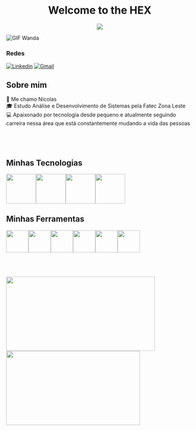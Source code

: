 <!--Cabeçalho e imagem -->
<center><h1><b> Welcome to the HEX </b></h1><img src = https://i.pinimg.com/originals/33/49/55/3349558128989942db61dbb00bdd450c.gif /></center>

![GIF Wanda](https://i.pinimg.com/originals/33/49/55/3349558128989942db61dbb00bdd450c.gif)

<!-- Contato -->
### Redes
[![Linkedin](https://img.shields.io/badge/LinkedIn-0D1117?style=for-the-badge&logo=linkedin&logoColor=white&color=0f0101)](https://www.linkedin.com/in/nicolas-d-87289b2b1)
[![Gmail](https://img.shields.io/badge/Gmail-333333?style=for-the-badge&logo=gmail&logoColor=red&color=0f0101)](mailto:nicolasdomingos.contato@gmail.com)


## **Sobre mim**
👋 Me chamo Nicolas \
🎓 Estudo Análise e Desenvolvimento de Sistemas pela Fatec Zona Leste \
💻 Apaixonado por tecnologia desde pequeno e atualmente seguindo carreira nessa área que está constantemente mudando a vida das pessoas
#
<br>

## **Minhas Tecnologias**
<img src="https://cdn.jsdelivr.net/gh/devicons/devicon@latest/icons/java/java-original-wordmark.svg" width="80"><img src="https://cdn.jsdelivr.net/gh/devicons/devicon@latest/icons/python/python-original-wordmark.svg" width="80"><img src="https://cdn.jsdelivr.net/gh/devicons/devicon@latest/icons/csharp/csharp-original.svg" width="80"><img src="https://cdn.jsdelivr.net/gh/devicons/devicon@latest/icons/dot-net/dot-net-plain-wordmark.svg" width="80">
<br>


## **Minhas Ferramentas**
<img src="https://cdn.jsdelivr.net/gh/devicons/devicon@latest/icons/vscode/vscode-original.svg" width="60"><img src="https://cdn.jsdelivr.net/gh/devicons/devicon@latest/icons/git/git-original.svg" width="60"><img src="https://cdn.jsdelivr.net/gh/devicons/devicon@latest/icons/eclipse/eclipse-original.svg" width="60"><img src="https://cdn.jsdelivr.net/gh/devicons/devicon@latest/icons/pycharm/pycharm-original.svg" width="60"><img src="https://cdn.jsdelivr.net/gh/devicons/devicon@latest/icons/intellij/intellij-original.svg" width="60"><img src="https://cdn.jsdelivr.net/gh/devicons/devicon@latest/icons/rider/rider-original.svg" width="60">

<br>
<br>
<br>
<img width=400 height=200 src="https://github-readme-stats.vercel.app/api?username=NicolasDomingos09&theme=shadow_red&show_icons=true&bg_color=0f0101"><img width=360 height=200 src="https://github-readme-stats.vercel.app/api/top-langs/?username=NicolasDomingos09&layout=compact&theme=shadow_red&bg_color=0f0101">

